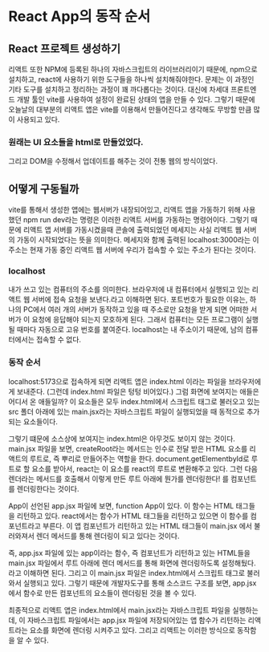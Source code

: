 # React App의 동작 순서

## React 프로젝트 생성하기

리액트 또한 NPM에 등록된 하나의 자바스크립트의 라이브러리이기 때문에, npm으로 설치하고, react에 사용하기 위한 도구들을 하나씩 설치해줘야한다. 문제는 이 과정인 기타 도구를 설치하고 정리하는 과정이 꽤 까다롭다는 것이다. 대신에 차세대 프론트엔드 개발 툴인 vite를 사용하여 설정이 완료된 상태의 앱을 만들 수 있다. 그렇기 때문에 오늘날의 대부분의 리액트 앱은 vite를 이용해서 만들어진다고 생각해도 무방할 만큼 많이 사용되고 있다.

### 원래는 UI 요소들을 html로 만들었었다.

그리고 DOM을 수정해서 업데이트를 해주는 것이 전통 웹의 방식이었다.

## 어떻게 구동될까

vite를 통해서 생성한 앱에는 웹서버가 내장되어있고, 리액트 앱을 가동하기 위해 사용했던 npm run dev라는 명령은 이러한 리액트 서버를 가동하는 명령어이다.
그렇기 때문에 리액트 앱 서버를 가동시켰을때 콘솔에 출력되었던 메세지는 사실 리액트 웹 서버의 가동이 시작되었다는 뜻을 의미한다. 메세지와 함께 출력된 localhost:3000라는 이 주소는 현재 가동 중인 리액트 웹 서버에 우리가 접속할 수 있는 주소가 된다는 것이다.

### localhost

내가 쓰고 있는 컴퓨터의 주소를 의미한다. 브라우저에 내 컴퓨터에서 실행되고 있는 리액트 웹 서버에 접속 요청을 보낸다.라고 이해하면 된다. 포트번호가 필요한 이유는, 하나의 PC에서 여러 개의 서버가 동작하고 있을 때 주소로만 요청을 받게 되면 어떠한 서버가 이 요청에 응답해야 되는지 모호하게 된다. 그래서 컴퓨터는 모든 프로그램이 실행될 때마다 자동으로 고유 번호를 붙여준다. localhost는 내 주소이기 때문에, 남의 컴퓨터에서는 접속할 수 없다.

### 동작 순서

localhost:5173으로 접속하게 되면 리액트 앱은 index.html 이라는 파일을 브라우저에게 보내준다. (그런데 index.html 파일은 텅텅 비어있다.)
그럼 화면에 보여지는 애들은 어디서 온 애들일까? 이 요소들은 모두 index.html에서 스크립트 태그로 불러오고 있는 src 폴더 아래에 있는 main.jsx라는 자바스크립트 파일이 실행되었을 때 동적으로 추가되는 요소들이다.

그렇기 떄문에 소스상에 보여지는 index.html은 아무것도 보이지 않는 것이다.
main.jsx 파일을 보면, createRoot라는 메서드는 인수로 전달 받은 HTML 요소를 리액트의 루트로, 즉 뿌리로 만들어주는 역할을 한다. document.getElementbyId로 루트로 할 요소를 받아서, react는 이 요소를 react의 루트로 변환해주고 있다. 그런 다음 렌더라는 메서드를 호출해서 이렇게 만든 루트 아래에 뭔가를 렌더링한다! <App/>를 컴포넌트를 렌더링한다는 것이다.

App이 선언된 app.jsx 파일에 보면, function App이 있다. 이 함수는 HTML 태그들을 리턴하고 있다. react에서는 함수가 HTML 태그들을 리턴하고 있으면 이 함수를 컴포넌트라고 부른다. 이 앱 컴포넌트가 리턴하고 있는 HTML 태그들이 main.jsx 에서 불러와져서 렌더 메서드를 통해 렌더링이 되고 있다는 것이다.

즉, app.jsx 파일에 있는 app이라는 함수, 즉 컴포넌트가 리턴하고 있는 HTML들을 main.jsx 파일에서 루트 아래에 렌더 메서드를 통해 화면에 렌더링하도록 설정해뒀다.라고 이해하면 된다.
그리고 이 main.jsx 파일은 index.html에서 스크립트 태그로 불러와서 실행되고 있다. 그렇기 때문에 개발자도구를 통해 소스코드 구조를 보면,
app.jsx에서 함수로 만든 컴포넌트의 요소들이 렌더링된 것을 볼 수 있다.

최종적으로 리액트 앱은 index.html에서 main.jsx라는 자바스크립트 파일을 실행하는데, 이 자바스크립트 파일에서는 app.jsx 파일에 저장되어있는 앱 함수가 리턴하는 리액트라는 요소를 화면에 렌더링 시켜주고 있다. 그리고 리액트는 이러한 방식으로 동작함을 알 수 있다.

